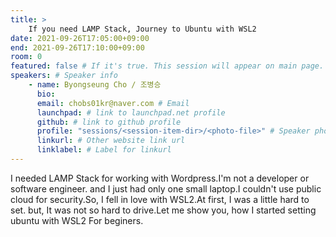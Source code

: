 ```yaml
---
title: >
    If you need LAMP Stack, Journey to Ubuntu with WSL2 
date: 2021-09-26T17:05:00+09:00
end: 2021-09-26T17:10:00+09:00
room: 0
featured: false # If it's true. This session will appear on main page.
speakers: # Speaker info
    - name: Byongseung Cho / 조병승
      bio: 
      email: chobs01kr@naver.com # Email
      launchpad: # link to launchpad.net profile
      github: # link to github profile
      profile: "sessions/<session-item-dir>/<photo-file>" # Speaker photo
      linkurl: # Other website link url
      linklabel: # Label for linkurl
---
```

I needed LAMP Stack for working with Wordpress.I'm not a developer or software engineer. and I just had only one small laptop.I couldn't use public cloud for security.So, I fell in love with WSL2.At first, I was a little hard to set. but, It was not so hard to drive.Let me show you, how I started setting ubuntu with WSL2 For beginers.


